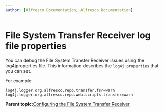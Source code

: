 ```yaml
---
author: [Alfresco Documentation, Alfresco Documentation]
---
```


# File System Transfer Receiver log file properties

You can debug the File System Transfer Receiver issues using the log4jproperties file. This information describes the `log4j properties` that you can set.

For example:

```
log4j.logger.org.alfresco.repo.transfer.fsr=warn
log4j.logger.org.alfresco.repo.web.scripts.transfer=warn
```

**Parent topic:**[Configuring the File System Transfer Receiver](../concepts/FSTR-intro.md)


